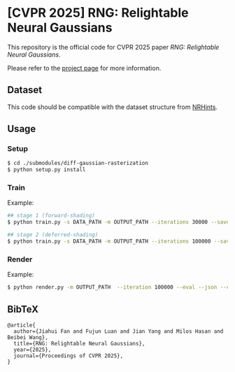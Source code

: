 # [CVPR 2025] RNG: Relightable Neural Gaussians

This repository is the official code for CVPR 2025 paper *RNG: Relightable Neural Gaussians*.

Please refer to the [project page](https://whois-jiahui.fun/project_pages/RNG/index.html) for more information.

## Dataset

This code should be compatible with the dataset structure from [NRHints](https://github.com/iamNCJ/NRHints).

## Usage

### Setup

```bash
$ cd ./submodules/diff-gaussian-rasterization
$ python setup.py install
```

### Train

Example:

```bash
## stage 1 (forward-shading)
$ python train.py -s DATA_PATH -m OUTPUT_PATH --iterations 30000 --save_iteration 7000 30000 --densify_until_iter 30000 --eval --json --color_mlp --in_channels 16 --max_training_images 1000 --max_reso 512 --loss l1

## stage 2 (deferred-shading)
$ python train.py -s DATA_PATH -m OUTPUT_PATH --iterations 100000 --save_iteration 100000  --load_pc OUTPUT_PATH/chkpnt30000.pth  --eval --json --color_mlp --defer_shading --in_channels 16 --max_training_images 1000 --max_reso 512 --shadow_map --shadow_grad --depth_mlp --depth_mlp_modifier 1.0 --encoding_levels_each 2 --encoding_levels_shadow 8 --crop_pc 1.0 --loss l1
```


### Render

Example:

```bash
$ python render.py -m OUTPUT_PATH  --iteration 100000 --eval --json --color_mlp --defer_shading --in_channels 16 --shadow_map --depth_mlp --depth_mlp_modifier 1.0 --encoding_levels_each 2 --encoding_levels_shadow 8 --max_reso 512 --crop_pc 1.0 --output_depth --output_alpha --output_shadow
```

## BibTeX
```
@article{
  author={Jiahui Fan and Fujun Luan and Jian Yang and Milos Hasan and Beibei Wang},
  title={RNG: Relightable Neural Gaussians},
  year={2025},
  journal={Proceedings of CVPR 2025},
}
```